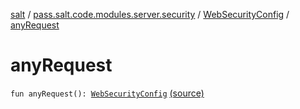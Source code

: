 [salt](../../index.md) / [pass.salt.code.modules.server.security](../index.md) / [WebSecurityConfig](index.md) / [anyRequest](./any-request.md)

# anyRequest

`fun anyRequest(): `[`WebSecurityConfig`](index.md) [(source)](https://github.com/kurbaniec-tgm/salt/tree/master/code/modules/server/security/WebSecurityConfig.kt#L33)